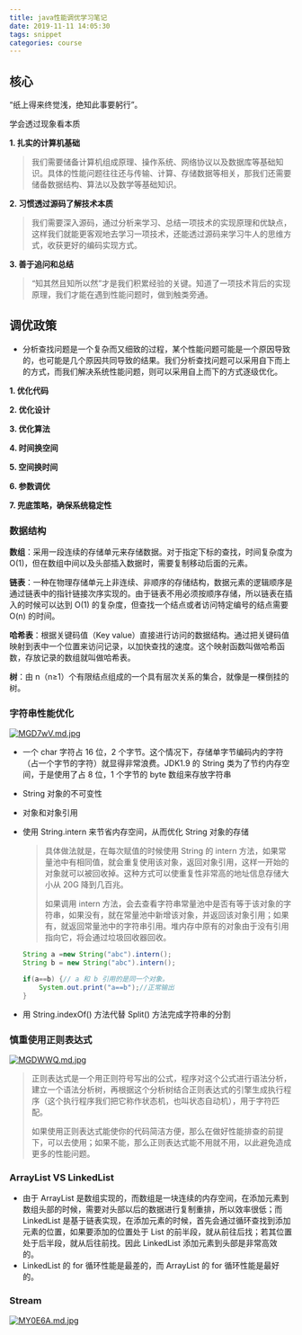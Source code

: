 ```yaml
---
title: java性能调优学习笔记
date: 2019-11-11 14:05:30
tags: snippet
categories: course
---
```


## 核心

“纸上得来终觉浅，绝知此事要躬行”。

学会透过现象看本质

**1. 扎实的计算机基础**

> 我们需要储备计算机组成原理、操作系统、网络协议以及数据库等基础知识。具体的性能问题往往还与传输、计算、存储数据等相关，那我们还需要储备数据结构、算法以及数学等基础知识。

**2. 习惯透过源码了解技术本质**

> 我们需要深入源码，通过分析来学习、总结一项技术的实现原理和优缺点，这样我们就能更客观地去学习一项技术，还能透过源码来学习牛人的思维方式，收获更好的编码实现方式。

**3. 善于追问和总结**

> “知其然且知所以然”才是我们积累经验的关键。知道了一项技术背后的实现原理，我们才能在遇到性能问题时，做到触类旁通。

## 调优政策

- 分析查找问题是一个复杂而又细致的过程，某个性能问题可能是一个原因导致的，也可能是几个原因共同导致的结果。我们分析查找问题可以采用自下而上的方式，而我们解决系统性能问题，则可以采用自上而下的方式逐级优化。

**1. 优化代码**

**2. 优化设计**

**3. 优化算法**

**4. 时间换空间**

**5. 空间换时间**

**6. 参数调优**

**7. 兜底策略，确保系统稳定性**

### 数据结构

**数组**：采用一段连续的存储单元来存储数据。对于指定下标的查找，时间复杂度为 O(1)，但在数组中间以及头部插入数据时，需要复制移动后面的元素。

**链表**：一种在物理存储单元上非连续、非顺序的存储结构，数据元素的逻辑顺序是通过链表中的指针链接次序实现的。由于链表不用必须按顺序存储，所以链表在插入的时候可以达到 O(1) 的复杂度，但查找一个结点或者访问特定编号的结点需要 O(n) 的时间。

**哈希表**：根据关键码值（Key value）直接进行访问的数据结构。通过把关键码值映射到表中一个位置来访问记录，以加快查找的速度。这个映射函数叫做哈希函数，存放记录的数组就叫做哈希表。

**树**：由 n（n≥1）个有限结点组成的一个具有层次关系的集合，就像是一棵倒挂的树。

### 字符串性能优化

[![MGD7wV.md.jpg](https://s2.ax1x.com/2019/11/13/MGD7wV.md.jpg)](https://imgchr.com/i/MGD7wV)

- 一个 char 字符占 16 位，2 个字节。这个情况下，存储单字节编码内的字符（占一个字节的字符）就显得非常浪费。JDK1.9 的 String 类为了节约内存空间，于是使用了占 8 位，1 个字节的 byte 数组来存放字符串

- String 对象的不可变性

- 对象和对象引用

- 使用 String.intern 来节省内存空间，从而优化 String 对象的存储
  
  > 具体做法就是，在每次赋值的时候使用 String 的 intern 方法，如果常量池中有相同值，就会重复使用该对象，返回对象引用，这样一开始的对象就可以被回收掉。这种方式可以使重复性非常高的地址信息存储大小从 20G 降到几百兆。
  > 
  > 如果调用 intern 方法，会去查看字符串常量池中是否有等于该对象的字符串，如果没有，就在常量池中新增该对象，并返回该对象引用；如果有，就返回常量池中的字符串引用。堆内存中原有的对象由于没有引用指向它，将会通过垃圾回收器回收。
  
  ```java
  String a =new String("abc").intern();
  String b = new String("abc").intern();
  
  if(a==b) {// a 和 b 引用的是同一个对象。
      System.out.print("a==b");//正常输出
  }
  ```

- 用 String.indexOf() 方法代替 Split() 方法完成字符串的分割 

### 慎重使用正则表达式

[![MGDWWQ.md.jpg](https://s2.ax1x.com/2019/11/13/MGDWWQ.md.jpg)](https://imgchr.com/i/MGDWWQ)

> 正则表达式是一个用正则符号写出的公式，程序对这个公式进行语法分析，建立一个语法分析树，再根据这个分析树结合正则表达式的引擎生成执行程序（这个执行程序我们把它称作状态机，也叫状态自动机），用于字符匹配。
> 
> 如果使用正则表达式能使你的代码简洁方便，那么在做好性能排查的前提下，可以去使用；如果不能，那么正则表达式能不用就不用，以此避免造成更多的性能问题。

### ArrayList VS LinkedList

- 由于 ArrayList 是数组实现的，而数组是一块连续的内存空间，在添加元素到数组头部的时候，需要对头部以后的数据进行复制重排，所以效率很低；而 LinkedList 是基于链表实现，在添加元素的时候，首先会通过循环查找到添加元素的位置，如果要添加的位置处于 List 的前半段，就从前往后找；若其位置处于后半段，就从后往前找。因此 LinkedList 添加元素到头部是非常高效的。
- LinkedList 的 for 循环性能是最差的，而 ArrayList 的 for 循环性能是最好的。

### Stream

[![MY0E6A.md.jpg](https://s2.ax1x.com/2019/11/14/MY0E6A.md.jpg)](https://imgchr.com/i/MY0E6A)
